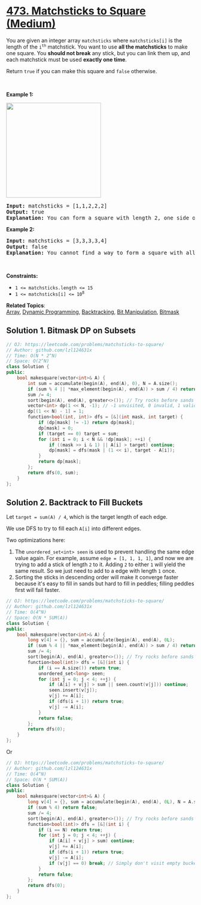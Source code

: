 # [473. Matchsticks to Square (Medium)](https://leetcode.com/problems/matchsticks-to-square/)

<p>You are given an integer array <code>matchsticks</code> where <code>matchsticks[i]</code> is the length of the <code>i<sup>th</sup></code> matchstick. You want to use <strong>all the matchsticks</strong> to make one square. You <strong>should not break</strong> any stick, but you can link them up, and each matchstick must be used <strong>exactly one time</strong>.</p>

<p>Return <code>true</code> if you can make this square and <code>false</code> otherwise.</p>

<p>&nbsp;</p>
<p><strong>Example 1:</strong></p>
<img alt="" src="https://assets.leetcode.com/uploads/2021/04/09/matchsticks1-grid.jpg" style="width: 253px; height: 253px;">
<pre><strong>Input:</strong> matchsticks = [1,1,2,2,2]
<strong>Output:</strong> true
<strong>Explanation:</strong> You can form a square with length 2, one side of the square came two sticks with length 1.
</pre>

<p><strong>Example 2:</strong></p>

<pre><strong>Input:</strong> matchsticks = [3,3,3,3,4]
<strong>Output:</strong> false
<strong>Explanation:</strong> You cannot find a way to form a square with all the matchsticks.
</pre>

<p>&nbsp;</p>
<p><strong>Constraints:</strong></p>

<ul>
	<li><code>1 &lt;= matchsticks.length &lt;= 15</code></li>
	<li><code>1 &lt;= matchsticks[i] &lt;= 10<sup>8</sup></code></li>
</ul>


**Related Topics**:  
[Array](https://leetcode.com/tag/array/), [Dynamic Programming](https://leetcode.com/tag/dynamic-programming/), [Backtracking](https://leetcode.com/tag/backtracking/), [Bit Manipulation](https://leetcode.com/tag/bit-manipulation/), [Bitmask](https://leetcode.com/tag/bitmask/)

## Solution 1. Bitmask DP on Subsets

```cpp
// OJ: https://leetcode.com/problems/matchsticks-to-square/
// Author: github.com/lzl124631x
// Time: O(N * 2^N)
// Space: O(2^N)
class Solution {
public:
    bool makesquare(vector<int>& A) {
        int sum = accumulate(begin(A), end(A), 0), N = A.size();
        if (sum % 4 || *max_element(begin(A), end(A)) > sum / 4) return false;
        sum /= 4;
        sort(begin(A), end(A), greater<>()); // Try rocks before sands
        vector<int> dp(1 << N, -1); // -1 unvisited, 0 invalid, 1 valid
        dp[(1 << N) - 1] = 1;
        function<bool(int, int)> dfs = [&](int mask, int target) {
            if (dp[mask] != -1) return dp[mask];
            dp[mask] = 0;
            if (target == 0) target = sum;
            for (int i = 0; i < N && !dp[mask]; ++i) {
                if ((mask >> i & 1) || A[i] > target) continue;
                dp[mask] = dfs(mask | (1 << i), target - A[i]);
            }
            return dp[mask];
        };
        return dfs(0, sum);
    }
};
```

## Solution 2. Backtrack to Fill Buckets

Let `target = sum(A) / 4`, which is the target length of each edge.

We use DFS to try to fill each `A[i]` into different edges.

Two optimizations here:

1. The `unordered_set<int> seen` is used to prevent handling the same edge value again. For example, assume `edge = [1, 1, 1, 1]`, and now we are trying to add a stick of length `2` to it. Adding `2` to either `1` will yield the same result. So we just need to add to a edge with length `1` once.
1. Sorting the sticks in descending order will make it converge faster because it's easy to fill in sands but hard to fill in peddles; filling peddles first will fail faster.

```cpp
// OJ: https://leetcode.com/problems/matchsticks-to-square/
// Author: github.com/lzl124631x
// Time: O(4^N)
// Space: O(N * SUM(A))
class Solution {
public:
    bool makesquare(vector<int>& A) {
        long v[4] = {}, sum = accumulate(begin(A), end(A), 0L);
        if (sum % 4 || *max_element(begin(A), end(A)) > sum / 4) return false;
        sum /= 4;
        sort(begin(A), end(A), greater<>()); // Try rocks before sands
        function<bool(int)> dfs = [&](int i) {
            if (i == A.size()) return true;
            unordered_set<long> seen;
            for (int j = 0; j < 4; ++j) {
                if (A[i] + v[j] > sum || seen.count(v[j])) continue;
                seen.insert(v[j]);
                v[j] += A[i];
                if (dfs(i + 1)) return true;
                v[j] -= A[i];
            }
            return false;
        };
        return dfs(0);
    }
};
```

Or

```cpp
// OJ: https://leetcode.com/problems/matchsticks-to-square/
// Author: github.com/lzl124631x
// Time: O(4^N)
// Space: O(N * SUM(A))
class Solution {
public:
    bool makesquare(vector<int>& A) {
        long v[4] = {}, sum = accumulate(begin(A), end(A), 0L), N = A.size();
        if (sum % 4) return false;
        sum /= 4;
        sort(begin(A), end(A), greater<>()); // Try rocks before sands
        function<bool(int)> dfs = [&](int i) {
            if (i == N) return true;
            for (int j = 0; j < 4; ++j) {
                if (A[i] + v[j] > sum) continue;
                v[j] += A[i];
                if (dfs(i + 1)) return true;
                v[j] -= A[i];
                if (v[j] == 0) break; // Simply don't visit empty bucket again. This takes less space but longer time.
            }
            return false;
        };
        return dfs(0);
    }
};
```